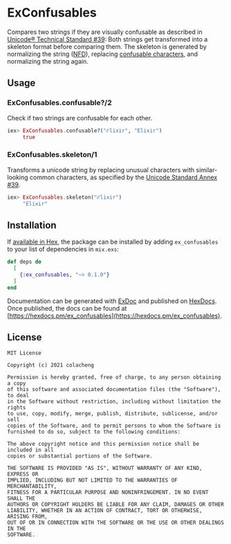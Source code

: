 # ExConfusables

Compares two strings if they are visually confusable as described in [Unicode® Technical Standard #39](https://www.unicode.org/reports/tr39/#Confusable_Detection): Both strings get transformed into a skeleton format before comparing them. The skeleton is generated by normalizing the string ([NFD](http://unicode.org/reports/tr15/#Norm_Forms)), replacing [confusable characters](https://unicode.org/Public/security/latest/confusables.txt), and normalizing the string again.

## Usage

### ExConfusables.confusable?/2

Check if two strings are confusable for each other.

```elixir
iex> ExConfusables.confusable?("ℰlixir", "Elixir")
     true
```

### ExConfusables.skeleton/1

Transforms a unicode string by replacing unusual characters with similar-looking common characters,
  as specified by the [Unicode Standard Annex #39](http://www.unicode.org/reports/tr39/).

```elixir
iex> ExConfusables.skeleton("ℰlixir")
     "Elixir"
```

## Installation

If [available in Hex](https://hex.pm/docs/publish), the package can be installed
by adding `ex_confusables` to your list of dependencies in `mix.exs`:

```elixir
def deps do
  [
    {:ex_confusables, "~> 0.1.0"}
  ]
end
```

Documentation can be generated with [ExDoc](https://github.com/elixir-lang/ex_doc)
and published on [HexDocs](https://hexdocs.pm). Once published, the docs can
be found at [https://hexdocs.pm/ex_confusables](https://hexdocs.pm/ex_confusables).

## License

```
MIT License

Copyright (c) 2021 colacheng

Permission is hereby granted, free of charge, to any person obtaining a copy
of this software and associated documentation files (the "Software"), to deal
in the Software without restriction, including without limitation the rights
to use, copy, modify, merge, publish, distribute, sublicense, and/or sell
copies of the Software, and to permit persons to whom the Software is
furnished to do so, subject to the following conditions:

The above copyright notice and this permission notice shall be included in all
copies or substantial portions of the Software.

THE SOFTWARE IS PROVIDED "AS IS", WITHOUT WARRANTY OF ANY KIND, EXPRESS OR
IMPLIED, INCLUDING BUT NOT LIMITED TO THE WARRANTIES OF MERCHANTABILITY,
FITNESS FOR A PARTICULAR PURPOSE AND NONINFRINGEMENT. IN NO EVENT SHALL THE
AUTHORS OR COPYRIGHT HOLDERS BE LIABLE FOR ANY CLAIM, DAMAGES OR OTHER
LIABILITY, WHETHER IN AN ACTION OF CONTRACT, TORT OR OTHERWISE, ARISING FROM,
OUT OF OR IN CONNECTION WITH THE SOFTWARE OR THE USE OR OTHER DEALINGS IN THE
SOFTWARE.
```
